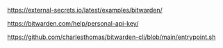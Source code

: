 https://external-secrets.io/latest/examples/bitwarden/

https://bitwarden.com/help/personal-api-key/

https://github.com/charlesthomas/bitwarden-cli/blob/main/entrypoint.sh